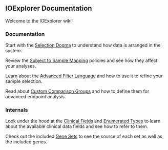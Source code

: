 ## IOExplorer Documentation

Welcome to the IOExplorer wiki!

### Documentation

Start with the [Selection Dogma](documentation/selection-dogma.md) to understand how data is arranged in the system.

Review the [Subject to Sample Mapping](documentation/subject-to-sample-mapping.md) policies and see how they affect your analyses.

Learn about the [Advanced Filter Language](documentation/advanced-filter-language.md) and how to use it to refine your sample selection.

Read about [Custom Comparison Groups](documentation/custom-comparison-groups.md) and how to define them for advanced endpoint analysis.

### Internals

Look under the hood at the [Clinical Fields](internals/clinical-fields.md) and [Enumerated Types](internals/enumerated-types.md) to learn about the available clinical data fields and see how to refer to them.

Check out the included [Gene Sets](internals/genesets.md) to see the source of each set as well as the included genes.
